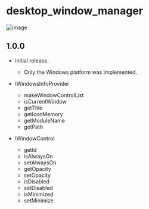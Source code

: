 # desktop_window_manager
![image](https://user-images.githubusercontent.com/4076516/197206669-f0a38e31-c4d8-47e0-8b50-875a398f82cd.png)

## 1.0.0

* initial release.
  - Only the Windows platform was implemented.

* IWindowsInfoProvider
  - makeWindowControlList
  - isCurrentWindow
  - getTitle
  - getIconMemory
  - getModuleName
  - getPath
  
* IWindowControl 
  - getId
  - isAlwaysOn
  - setAlwaysOn  
  - getOpacity
  - setOpacity
  - isDisabled
  - setDisabled
  - isMinimized
  - setMinimize
